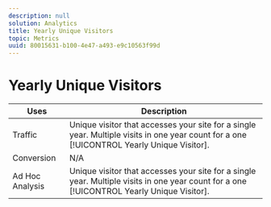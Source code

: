 ```yaml
---
description: null
solution: Analytics
title: Yearly Unique Visitors
topic: Metrics
uuid: 80015631-b100-4e47-a493-e9c10563f99d
---
```


# Yearly Unique Visitors

|  Uses  | Description  |
|---|---|
|  Traffic  |Unique visitor that accesses your site for a single year. Multiple visits in one year count for a one [!UICONTROL Yearly Unique Visitor].  |
|  Conversion  | N/A  |
|  Ad Hoc Analysis  |Unique visitor that accesses your site for a single year. Multiple visits in one year count for a one [!UICONTROL Yearly Unique Visitor].  |

